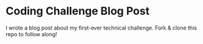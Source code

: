 # Coding Challenge Blog Post 
I wrote a blog post about my first-ever technical challenge. Fork & clone this repo to follow along! 
